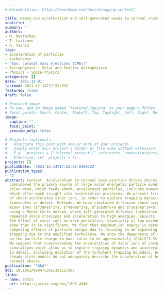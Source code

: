 ```yaml
---
# Documentation: https://wowchemy.com/docs/managing-content/

title: Heavy-ion acceleration and self-generated waves in coronal shocks
subtitle: ''
summary: ''
authors:
- M. Battarbee
- T. Laitinen
- R. Vainio
tags:
- acceleration of particles
- turbulence
- 'Sun: coronal mass ejections (CMEs)'
- Astrophysics - Solar and Stellar Astrophysics
- Physics - Space Physics
categories: []
date: '2011-11-01'
lastmod: 2021-12-14T17:52:59Z
featured: false
draft: false

# Featured image
# To use, add an image named `featured.jpg/png` to your page's folder.
# Focal points: Smart, Center, TopLeft, Top, TopRight, Left, Right, BottomLeft, Bottom, BottomRight.
image:
  caption: ''
  focal_point: ''
  preview_only: false

# Projects (optional).
#   Associate this post with one or more of your projects.
#   Simply enter your project's folder or file name without extension.
#   E.g. `projects = ["internal-project"]` references `content/project/deep-learning/index.md`.
#   Otherwise, set `projects = []`.
projects: []
publishDate: '2021-12-14T17:52:58.845872Z'
publication_types:
- '2'
abstract: Context. Acceleration in coronal mass ejection driven shocks is currently
  considered the primary source of large solar energetic particle events. Aims. The
  solar wind, which feeds shock- accelerated particles, includes numerous ion populations,
  which offer much insight into acceleration processes. We present first simulations
  of shock-accelerated minor ions, in order to explore trapping dynamics and acceleration
  timescales in detail. Methods. We have simulated diffusive shock acceleration of
  minor ions ($^3$He$^2+$, $^4$He$^2+$, $^16$O$^6+$ and $^56$Fe$^14+$) and protons
  using a Monte Carlo method, where self-generated Alfvénic turbulence allows for
  repeated shock crossings and acceleration to high energies. Results. We present
  the effect of minor ions on wave generation, especially at low wavenumbers, and
  show that it is significant. We find that maximum ion energy is determined by the
  competing effects of particle escape due to focusing in an expanding flux tube and
  trapping due to the amplified turbulence. We show the dependence of cut-off energy
  on the particle charge to mass ratio to be approximately (Q/A)$^1.5$. Conclusions.
  We suggest that understanding the acceleration of minor ions at coronal shocks requires
  simulations which allow us to explore trapping dynamics and acceleration timescales
  in detail, including evolution of the turbulent trapping boundary. We conclude that
  steady-state models do not adequately describe the acceleration of heavy ions in
  coronal shocks.
publication: '*A&A*'
doi: 10.1051/0004-6361/201117507
links:
- name: arXiv
  url: https://arxiv.org/abs/1303.4340
---
```

